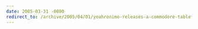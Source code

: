 ```yaml
---
date: 2005-03-31 -0800
redirect_to: /archive/2005/04/01/yeahronimo-releases-a-commodore-tablet-pc.aspx/
---
```

